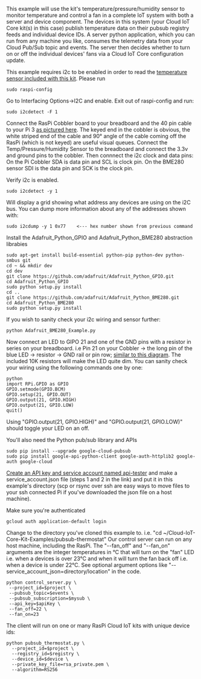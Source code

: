 This example will use the kit's temperature/pressure/humidity sensor to monitor temperature and control a fan in a complete IoT system with both a server and device component. The devices in this system (your Cloud IoT Core kit(s) in this case) publish temperature data on their pubsub registry feeds and individual device IDs. A server python application, which you can run from any machine you like, consumes the telemetry data from your Cloud Pub/Sub topic and events. The server then decides whether to turn on or off the individual devices' fans via a Cloud IoT Core configuration update. 

This example requires i2c to be enabled in order to read the [temperature sensor included with this kit](https://www.adafruit.com/product/2652). Please run 

    sudo raspi-config

Go to Interfacing Options->I2C and enable. Exit out of raspi-config and run:

    sudo i2cdetect -F 1

Connect the RasPi Cobbler board to your breadboard and the 40 pin cable to your Pi 3 [as pictured here](https://cdn-shop.adafruit.com/970x728/2029-01.jpg). The keyed end in the cobbler is obvious, the white striped end of the cable and 90° angle of the cable coming off the RasPi (which is not keyed) are useful visual queues. Connect the Temp/Pressure/Humidity Sensor to the breadboard and connect the 3.3v and ground pins to the cobbler. Then connnect the i2c clock and data pins: On the Pi Cobbler SDA is data pin and SCL is clock pin. On the BME280 sensor SDI is the data pin and SCK is the clock pin.

Verify i2c is enabled. 

    sudo i2cdetect -y 1
    
Will display a grid showing what address any devices are using on the i2C bus. You can dump more information about any of the addresses shown with:
    
    sudo i2cdump -y 1 0x77    <--- hex number shown from previous command
    
Install the Adafruit_Python_GPIO and Adafruit_Python_BME280 abstraction librabies

    sudo apt-get install build-essential python-pip python-dev python-smbus git
    cd ~ && mkdir dev
    cd dev
    git clone https://github.com/adafruit/Adafruit_Python_GPIO.git
    cd Adafruit_Python_GPIO
    sudo python setup.py install
    cd ..
    git clone https://github.com/adafruit/Adafruit_Python_BME280.git
    cd Adafruit_Python_BME280
    sudo python setup.py install
If you wish to sanity check your i2c wiring and sensor further:

    python Adafruit_BME280_Example.py 

Now connect an LED to GIPO 21 and one of the GND pins with a resistor in series on your breadboard. i.e Pin 21 on your Cobbler -> the long pin of the blue LED -> resistor -> GND rail or pin row; [similar to this diagram](https://cdn-learn.adafruit.com/assets/assets/000/024/147/medium800/raspberry_pi_little_cobbler_bb.png). The included 10K resistors will make the LED quite dim. You can sanity check your wiring using the following commands one by one:

    python
    import RPi.GPIO as GPIO
    GPIO.setmode(GPIO.BCM) 
    GPIO.setup(21, GPIO.OUT)
    GPIO.output(21, GPIO.HIGH)
    GPIO.output(21, GPIO.LOW)
    quit()

Using "GPIO.output(21, GPIO.HIGH)" and "GPIO.output(21, GPIO.LOW)" should toggle your LED on an off.

You'll also need the Python pub/sub library and APIs

    sudo pip install --upgrade google-cloud-pubsub
    sudo pip install google-api-python-client google-auth-httplib2 google-auth google-cloud

[Create an API key and service account named api-tester](https://cloud.google.com/iot/docs/device_manager_samples) and make a service_account.json file (steps 1 and 2 in the link) and put it in this example's directory (scp or rsync over ssh are easy ways to move files to your ssh connected Pi if you've downloaded the json file on a host machine).

Make sure you're authenticated

    gcloud auth application-default login

Change to the directory you've cloned this example to. i.e. "cd ~/Cloud-IoT-Core-Kit-Examples/pubsub-thermostat"
Our control server can run on any host machine, including the RasPi. The "--fan_off" and "--fan_on" arguments are the integer temperatures in °C that will turn on the "fan" LED i.e. when a devices is over 23°C and when it will turn the fan back off i.e. when a device is under 22°C. See optional argument options like "--service_account_json=directory/location" in the code.

    python control_server.py \
     --project_id=$project \
     --pubsub_topic=$events \
     --pubsub_subscription=$mysub \
     --api_key=$apiKey \
     --fan_off=22 \
     --fan_on=23

The client will run on one or many RasPi Cloud IoT kits with unique device ids:

    python pubsub_thermostat.py \
      --project_id=$project \
      --registry_id=$registry \
      --device_id=$device \
      --private_key_file=rsa_private.pem \
      --algorithm=RS256
